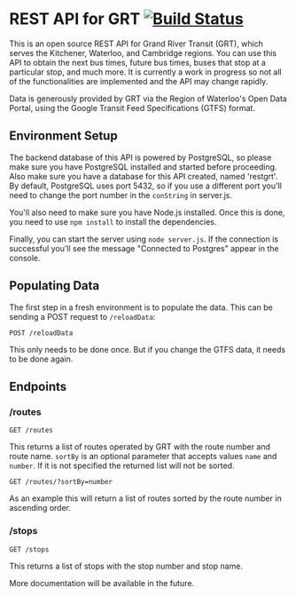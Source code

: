REST API for GRT [![Build Status](https://travis-ci.org/tuzhucheng/REST-API-for-GRT.svg?branch=master)](https://travis-ci.org/tuzhucheng/REST-API-for-GRT)
================

This is an open source REST API for Grand River Transit (GRT), which serves the Kitchener, Waterloo, and Cambridge regions. You can use this API to obtain the next bus times, future bus times, buses that stop at a particular stop, and much more. It is currently a work in progress so not all of the functionalities are implemented and the API may change rapidly.

Data is generously provided by GRT via the Region of Waterloo's Open Data Portal, using the Google Transit Feed Specifications (GTFS) format.

## Environment Setup

The backend database of this API is powered by PostgreSQL, so please make sure you have PostgreSQL installed and started before proceeding. Also make sure you have a database for this API created, named 'restgrt'. By default, PostgreSQL uses port 5432, so if you use a different port you'll need to change the port number in the `conString` in server.js.

You'll also need to make sure you have Node.js installed. Once this is done, you need to use `npm install` to install the dependencies.

Finally, you can start the server using `node server.js`. If the connection is successful you'll see the message "Connected to Postgres" appear in the console.

## Populating Data

The first step in a fresh environment is to populate the data. This can be sending a POST request to `/reloadData`:

```
POST /reloadData
```

This only needs to be done once. But if you change the GTFS data, it needs to be done again.

## Endpoints

### /routes

```
GET /routes
```

This returns a list of routes operated by GRT with the route number and route name. `sortBy` is an optional parameter that accepts values `name` and `number`. If it is not specified the returned list will not be sorted.

```
GET /routes/?sortBy=number
```

As an example this will return a list of routes sorted by the route number in ascending order.

### /stops

```
GET /stops
```

This returns a list of stops with the stop number and stop name.

More documentation will be available in the future.
